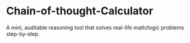 # Chain-of-thought-Calculator
 A mini, auditable reasoning tool that solves real-life math/logic problems step-by-step.

